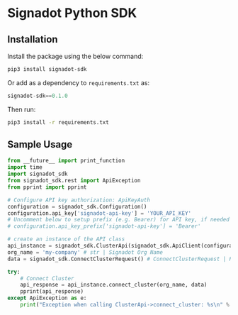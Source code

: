 # Signadot Python SDK

## Installation
Install the package using the below command:
```sh
pip3 install signadot-sdk
```

Or add as a dependency to `requirements.txt` as:
```python
signadot-sdk==0.1.0
```

Then run:
```sh
pip3 install -r requirements.txt
```

## Sample Usage

```python
from __future__ import print_function
import time
import signadot_sdk
from signadot_sdk.rest import ApiException
from pprint import pprint

# Configure API key authorization: ApiKeyAuth
configuration = signadot_sdk.Configuration()
configuration.api_key['signadot-api-key'] = 'YOUR_API_KEY'
# Uncomment below to setup prefix (e.g. Bearer) for API key, if needed
# configuration.api_key_prefix['signadot-api-key'] = 'Bearer'

# create an instance of the API class
api_instance = signadot_sdk.ClusterApi(signadot_sdk.ApiClient(configuration))
org_name = 'my-company' # str | Signadot Org Name
data = signadot_sdk.ConnectClusterRequest() # ConnectClusterRequest | Request to create cluster

try:
    # Connect Cluster
    api_response = api_instance.connect_cluster(org_name, data)
    pprint(api_response)
except ApiException as e:
    print("Exception when calling ClusterApi->connect_cluster: %s\n" % e)

```
